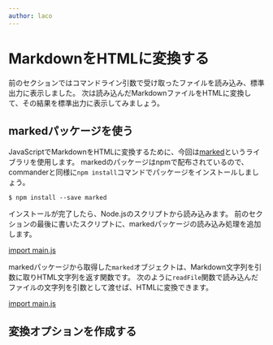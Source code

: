 ```yaml
---
author: laco 
---
```


# MarkdownをHTMLに変換する

前のセクションではコマンドライン引数で受け取ったファイルを読み込み、標準出力に表示しました。
次は読み込んだMarkdownファイルをHTMLに変換して、その結果を標準出力に表示してみましょう。

## markedパッケージを使う

JavaScriptでMarkdownをHTMLに変換するために、今回は[marked][]というライブラリを使用します。
markedのパッケージはnpmで配布されているので、commanderと同様に`npm install`コマンドでパッケージをインストールしましょう。

```shell-session
$ npm install --save marked
```

インストールが完了したら、Node.jsのスクリプトから読み込みます。
前のセクションの最後に書いたスクリプトに、markedパッケージの読み込み処理を追加します。

[import main.js](src/main-0.js)

markedパッケージから取得した`marked`オブジェクトは、Markdown文字列を引数に取りHTML文字列を返す関数です。
次のように`readFile`関数で読み込んだファイルの文字列を引数として渡せば、HTMLに変換できます。

[import main.js](src/main-1.js)

## 変換オプションを作成する

[marked]: https://github.com/chjj/marked